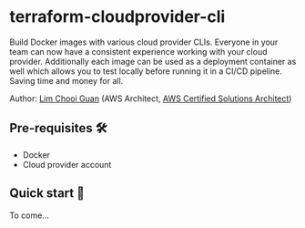 # terraform-cloudprovider-cli

Build Docker images with various cloud provider CLIs.  Everyone in your team can now have a consistent experience working with your cloud provider.  Additionally each image can be used as a deployment container as well which allows you to test locally before running it in a CI/CD pipeline.  Saving time and money for all.

Author: [Lim Chooi Guan](https://www.linkedin.com/in/cgl88/) (AWS Architect, [AWS Certified Solutions Architect](https://www.credly.com/badges/c54918d6-6370-4099-afa8-122d6d4fa067))

## Pre-requisites 🛠
* Docker  
* Cloud provider account 

## Quick start 🍕
To come...

